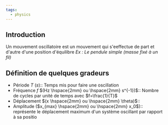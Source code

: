 ```yaml
---
tags:
  - physics
---
```

## Introduction
Un mouvement oscillatoire est un mouvement qui s'eeffectue de part et d'autre d'une position d'équilibre
*Ex : Le pendule simple (masse fixé à un fil)*

## Définition de quelques gradeurs 

- Période $T$ $(s)$:: Temps mis pour faire une oscillation 
- Fréquence $f$ $(Hz \hspace{2mm} ou \hspace{2mm} s^{-1})$:: Nombre de cycles par unité de temps avec $f=\frac{1}{T}$
- Déplacement $(x \hspace{2mm} ou \hspace{2mm} \theta)$:: 
- Amplitude ($x_{max} \hspace{2mm} ou \hspace{2mm} x_0$):: représente le déplacement maximum d'un système oscillant par rapport à sa positio